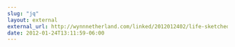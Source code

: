 ```yaml
---
slug: "jq"
layout: external
external_url: http://wynnnetherland.com/linked/2012012402/life-sketched-up
date: 2012-01-24T13:11:59-06:00
---
```

